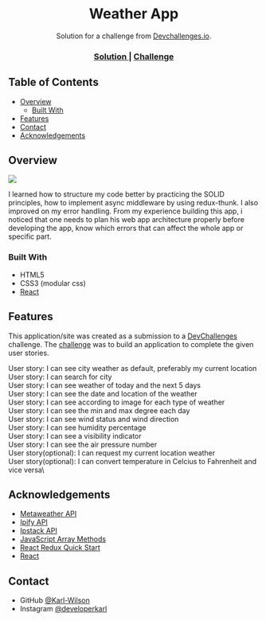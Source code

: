 <h1 align="center">Weather App</h1>

<div align="center">
   Solution for a challenge from  <a href="http://devchallenges.io" target="_blank">Devchallenges.io</a>.
</div>

<div align="center">
  <h3>
    <a href="https://{your-url-to-the-solution}">
      Solution
    </a>
    <span> | </span>
    <a href="https://devchallenges.io/challenges/mM1UIenRhK808W8qmLWv">
      Challenge
    </a>
  </h3>
</div>

<!-- TABLE OF CONTENTS -->

## Table of Contents

- [Overview](#overview)
  - [Built With](#built-with)
- [Features](#features)
- [Contact](#contact)
- [Acknowledgements](#acknowledgements)

<!-- OVERVIEW -->

## Overview

![](./screenshot.jpg)


I learned how to structure my code better by practicing the SOLID principles, how to implement async middleware by using redux-thunk. I also improved on my error handling. 
From my experience building this app, i noticed that one needs to plan his web app architecture properly before developing the app, know which errors that can affect the whole app or specific part.

### Built With

<!-- This section should list any major frameworks that you built your project using. Here are a few examples.-->

- HTML5
- CSS3 (modular css)
- [React](https://reactjs.org/)


## Features

<!-- List the features of your application or follow the template. Don't share the figma file here :) -->

This application/site was created as a submission to a [DevChallenges](https://devchallenges.io/challenges) challenge. The [challenge](https://devchallenges.io/challenges/mM1UIenRhK808W8qmLWv) was to build an application to complete the given user stories.

User story: I can see city weather as default, preferably my current location\
User story: I can search for city\
User story: I can see weather of today and the next 5 days\
User story: I can see the date and location of the weather\
User story: I can see according to image for each type of weather\
User story: I can see the min and max degree each day\
User story: I can see wind status and wind direction\
User story: I can see humidity percentage\
User story: I can see a visibility indicator\
User story: I can see the air pressure number\
User story(optional): I can request my current location weather\
User story(optional): I can convert temperature in Celcius to Fahrenheit and vice versa\

## Acknowledgements

<!-- This section should list any articles or add-ons/plugins that helps you to complete the project. This is optional but it will help you in the future. For example: -->

- [Metaweather API](https://www.metaweather.com/api/)
- [Ipify API](https://geo.ipify.org)
- [Ipstack API](https://ipstack.com/)
- [JavaScript Array Methods](https://www.w3schools.com/js/js_array_methods.asp)
- [React Redux Quick Start](https://react-redux.js.org/tutorials/quick-start)
- [React](https://reactjs.org/)

## Contact

- GitHub [@Karl-Wilson](https://{github.com/Karl-Wilson})
- Instagram [@developerkarl](https://{instagram.com/developerkarl})
